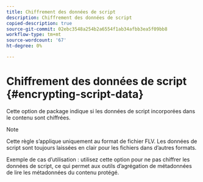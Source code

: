 ```yaml
---
title: Chiffrement des données de script
description: Chiffrement des données de script
copied-description: true
source-git-commit: 02ebc3548a254b2a6554f1ab34afbb3ea5f09bb8
workflow-type: tm+mt
source-wordcount: '67'
ht-degree: 0%

---
```


# Chiffrement des données de script {#encrypting-script-data}

Cette option de package indique si les données de script incorporées dans le contenu sont chiffrées.

>[!NOTE]
>
>Cette règle s’applique uniquement au format de fichier FLV. Les données de script sont toujours laissées en clair pour les fichiers dans d’autres formats.

Exemple de cas d’utilisation : utilisez cette option pour ne pas chiffrer les données de script, ce qui permet aux outils d’agrégation de métadonnées de lire les métadonnées du contenu protégé.
